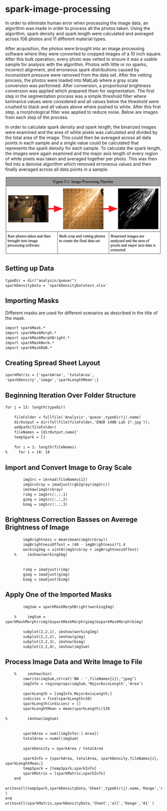 # spark-image-processing

In order to eliminate human error when processing the image data, an algorithm was made in order to process all the photos taken. Using the algorithm, spark density and spark length were calculated and averaged across 106 photos and 11 different material types.

After acquisition, the photos were brought into an image processing software where they were converted to cropped images of a 10 inch square. After this bulk operation, every photo was vetted to ensure it was a usable sample for analysis with the algorithm. Photos with little or no sparks, incorrect alignment, and erroneous spark distributions caused by inconsistent pressure were removed from the data set. After the vetting process, the photos were loaded into MatLab where a gray scale conversion was performed. After conversion, a proportional brightness conversion was applied which prepared them for segmentation. The first step in the segmentation process was a simple threshold filter where luminance values were considered and all values below the threshold were crushed to black and all values above where pushed to white. After this first step, a morphological filter was applied to reduce noise. Below are images from each step of the process. 

In order to calculate spark density and spark length, the binarized images were examined and the area of white pixels was calculated and divided by the total area of the image. This could then be averaged across all data points in each sample and a single value could be calculated that represents the spark density for each sample. To calculate the spark length, the images were again examined and the major axis length of every region of white pixels was taken and averaged together per photo. This was then fed into a denoise algorithm which removed erroneous values and then finally averaged across all data points in a sample.


![Image Processing Pipeline](https://github.com/EthanV1920/spark-image-processing/blob/ced25b0a52260ceada3393c32cd7ae24e78d4b79/Image%20Processing%20Pipeline.png "Image Processing Pipeline")

## Setting up Data 

    typeDir = dir("analysis/queue/")
    sparkDensityData = 'sparkDensityDatatest.xlsx'

## Importing Masks
Different masks are used for different scenarios as described in the title of the mask.

    import sparkMask.*
    import sparkMaskMorph.*
    import sparkMaskMorphBright.*
    import sparkMaskNorm.*
    import sparkMaskRGB.*

## Creating Spread Sheet Layout

    sparkMatrix = {'sparkArea', 'totalArea', 'sparkDensity','image','sparkLengthMean';}

## Beginning Iteration Over Folder Structure

    for j = 13: length(typeDir)
        
        fileFolder = fullfile('Analysis','queue',typeDir(j).name)
        dirOutput = dir(fullfile(fileFolder,'ENGR 140B Lab 1*.jpg'));
        addpath(fileFolder)
        fileNames = {dirOutput.name}'
        tempSpark = []

        for i = 1: length(fileNames)
    %     for i = 18: 18

## Import and Convert Image to Gray Scale

        
            imgSrc = imread(fileNames{i})
            imgSrcGray = imadjust(rgb2gray(imgSrc))
            imshow(imgSrcGray)
            rimg = imgSrc(:,:,1)
            gimg = imgSrc(:,:,2)
            bimg = imgSrc(:,:,3)
            
## Brightness Correction Basses on Averege Brightness of Image
            
            imgBrightness = mean(mean(imgSrcGray))
            imgBrightnessOffest = (40 - imgBrightness)*1.4
            workingImg = uint8(imgSrcGray + imgBrightnessOffest)
        %     imshow(workingImg)
        
            
            rimg = imadjust(rimg)
            gimg = imadjust(gimg)
            bimg = imadjust(bimg)
        
## Apply One of the Imported Masks

            imgSum = sparkMaskMorphBright(workingImg)
        
        %     imgSum = sparkMaskMorph(rimg)&sparkMaskMorph(gimg)&sparkMaskMorph(bimg)    
            
            subplot(2,2,1), imshow(workingImg)
            subplot(2,2,2), imshow(gimg)
            subplot(2,2,3), imshow(bimg)
            subplot(2,2,4), imshow(imgSum)
            
            
## Process Image Data and Write Image to File

        %     imshow(bin)
            imwrite(imgSum,strcat('BW - ',fileNames{i}),"jpeg")
            imgInfo = regionprops(imgSum,'MajorAxisLength','Area')
        
            sparkLength = [imgInfo.MajorAxisLength;]
            indicies = find(sparkLength<20)
            sparkLength(indicies) = []
            sparkLenghtMean = mean(sparkLength)/120
        
    %         imshow(imgSum)
            
        
            sparkArea = sum([imgInfo(:).Area])
            totalArea = numel(imgSum)
            
            sparkDensity = sparkArea / totalArea
        
            sparkInfo = {sparkArea, totalArea, sparkDensity,fileNames{i}, sparkLenghtMean;}
            tempSpark = [tempSpark;sparkInfo]
            sparkMatrix = [sparkMatrix;sparkInfo]
        end
        writecell(tempSpark,sparkDensityData,'Sheet',typeDir(j).name,'Range','A1' )
    end
    writecell(sparkMatrix,sparkDensityData,'Sheet','all','Range','A1' )
